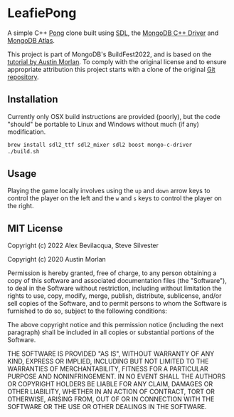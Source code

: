 # LeafiePong

A simple C++ [Pong](https://en.wikipedia.org/wiki/Pong) clone built using [SDL](https://www.libsdl.org/), the [MongoDB C++ Driver](https://www.mongodb.com/docs/drivers/cxx/) and [MongoDB Atlas](https://www.mongodb.com/atlas/database).

This project is part of MongoDB's BuildFest2022, and is based on the [tutorial by Austin Morlan](https://austinmorlan.com/posts/pong_clone/). To comply with the original license and to ensure appropriate attribution this project starts with a clone of the original [Git repository](https://code.austinmorlan.com/austin/pong).

## Installation

Currently only OSX build instructions are provided (poorly), but the code "should" be portable to Linux and Windows without much (if any) modification.

```bash
brew install sdl2_ttf sdl2_mixer sdl2 boost mongo-c-driver
./build.sh
```

## Usage

Playing the game locally involves using the `up` and `down` arrow keys to control the player on the left and the `w` and `s` keys to control the player on the right.

## MIT License

Copyright (c) 2022 Alex Bevilacqua, Steve Silvester

Copyright (c) 2020 Austin Morlan

Permission is hereby granted, free of charge, to any person obtaining a copy
of this software and associated documentation files (the "Software"), to deal
in the Software without restriction, including without limitation the rights
to use, copy, modify, merge, publish, distribute, sublicense, and/or sell
copies of the Software, and to permit persons to whom the Software is furnished
to do so, subject to the following conditions:

The above copyright notice and this permission notice (including the next
paragraph) shall be included in all copies or substantial portions of the
Software.

THE SOFTWARE IS PROVIDED "AS IS", WITHOUT WARRANTY OF ANY KIND, EXPRESS OR
IMPLIED, INCLUDING BUT NOT LIMITED TO THE WARRANTIES OF MERCHANTABILITY, FITNESS
FOR A PARTICULAR PURPOSE AND NONINFRINGEMENT. IN NO EVENT SHALL THE AUTHORS
OR COPYRIGHT HOLDERS BE LIABLE FOR ANY CLAIM, DAMAGES OR OTHER LIABILITY,
WHETHER IN AN ACTION OF CONTRACT, TORT OR OTHERWISE, ARISING FROM, OUT OF
OR IN CONNECTION WITH THE SOFTWARE OR THE USE OR OTHER DEALINGS IN THE SOFTWARE.
